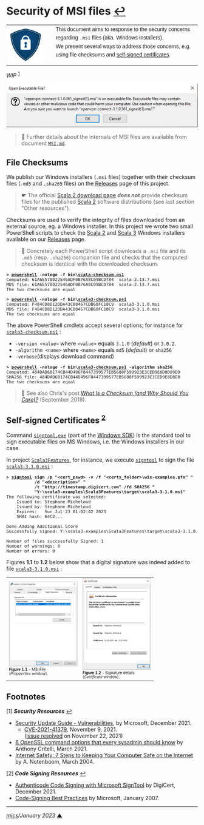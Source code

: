# <span id="top">Security of MSI files</span> <span style="size:30%;"><a href="README.md">↩</a></span>

<table style="font-family:Helvetica,Arial;font-size:14px;line-height:1.6;">
  <tr>
  <td style="border:0;padding:0 10px 0 0;min-width:120px;"><a href="https://en.wikipedia.org/wiki/Self-signed_certificate/" rel="external"><img src="images/security.png" width="100" alt="Security"/></a></td>
  <td style="border:0;padding:0;vertical-align:text-top;">This document aims to response to the security concerns regarding <code>.msi</code> files (aka. Windows installers).<br/>We present several ways to address those concerns, e.g. using file checksums and <a href="https://en.wikipedia.org/wiki/Self-signed_certificate/" rel="external">self-signed certificates</a>.
  </td>
  </tr>
</table>

*WIP* <sup id="anchor_01"><a href="#footnote_01">1</a></sup>

<img src="images/Open_Executable_File.png" />

> **:mag_right:** Further details about the internals of MSI files are available from document [`MSI.md`](./MSI.md).

## <span id="checksums">File Checksums</span>

We publish our Windows installers (`.msi` files) together with their checksum files (`.md5` and `.sha265` files) on the [Releases](https://github.com/michelou/wix-examples/releases) page of this project.

> **&#9755;** The official [Scala 2 download page](https://www.scala-lang.org/download/scala2.html) ***does not*** provide checksum files for the published [Scala 2][scala2] software distributions (see last section "Other resources"). 

Checksums are used to verify the integrity of files downloaded from an external source, eg. a Windows installer. In this project we wrote two small PowerShell scripts to check the [Scala 2][scala2] and [Scala 3][scala3] Windows installers available on our [Releases](https://github.com/michelou/wix-examples/releases) page.

> **:mag_right:** Concretely each PowerShell script downloads a `.msi` file and its `.md5` (resp. `.sha256`) companion file and checks that the computed checksum is identical with the downloaded checksum.

<pre style="margin:0 4em 0 0;font-size:80%;">
<b>&gt; <a href="https://docs.microsoft.com/en-us/powershell/module/microsoft.powershell.core/about/about_powershell_exe?view=powershell-5.1" rel="external">powershell</a> -nologo -f bin\<a href="bin/scala-checksum.ps1">scala-checksum.ps1</a></b>
Computed: 61A6E578022546ADF0B76A8C09BCD784  scala-2.13.7.msi
MD5 file: 61A6E578022546ADF0B76A8C09BCD784  scala-2.13.7.msi
The two checksums are equal
&nbsp;
<b>&gt; <a href="https://docs.microsoft.com/en-us/powershell/module/microsoft.powershell.core/about/about_powershell_exe?view=powershell-5.1">powershell</a> -nologo -f bin\<a href="bin/scala3-checksum.ps1">scala3-checksum.ps1</a></b>
Computed: F484CD8D12DDA43C88467CDB68FC18C9  scala3-3.1.0.msi
MD5 file: F484CD8D12DDA43C88467CDB68FC18C9  scala3-3.1.0.msi
The two checksums are equal
</pre>

The above PowerShell cmdlets accept several options; for instance for [`scala3-checksum.ps1`](bin/scala3-checksum.ps1) :
- `-version <value>` where `<value>` equals `3.1.0` (*default*) or `3.0.2`.
- `-algorithm <name>` where `<name>` equals `md5` (*default*) or `sha256`
- `-verbose`(displays download command)

<pre style="margin:0 4em 0 0;font-size:80%;">
<b>&gt; <a href="https://docs.microsoft.com/en-us/powershell/module/microsoft.powershell.core/about/about_powershell_exe?view=powershell-5.1">powershell</a> -nologo -f bin\<a href="bin/scala3-checksum.ps1">scala3-checksum.ps1</a> -algorithm sha256</b>
Computed: 484DAD60174CB44D496F8447399577EB5680F599923E3CED9E8D8D89D9254329  scala3-3.1.0.msi
SHA256 file: 484DAD60174CB44D496F8447399577EB5680F599923E3CED9E8D8D89D9254329  scala3-3.1.0.msi
The two checksums are equal
</pre>

> **:mag_right:** See also Chris's post [*What Is a Checksum (and Why Should You Care)?*][resource_hoffman] (September 2019).

## <span id="certificates">Self-signed Certificates</span> <sup id="anchor_02"><a href="#footnote_02">2</a></sup>

Command [`signtool.exe`][signtool_cmd] (part of the <a href="https://developer.microsoft.com/en-us/windows/downloads/windows-sdk/">Windows SDK</a>) is the standard tool to sign executable files on MS Windows, i.e. the  Windows installers in our case.

In project [`Scala3Features`](./scala3-examples/Scala3Features/), for instance, we execute [`signtool`][signtool_cmd] to sign the file [`scala3-3.1.0.msi`](https://github.com/michelou/wix-examples/releases/tag/scala3-3.1.0.msi) :

<pre style="font-size:80%;">
<b>&gt; <a href="https://docs.microsoft.com/en-us/windows/win32/seccrypto/signtool">signtool</a> sign /p "&lt;cert_pswd&gt; -v /f "&lt;certs_folder&gt;\wix-examples.pfx" ^
           /d "&lt;description&gt;" ^
           /t "http://timestamp.digicert.com" /fd SHA256 ^
           "Y:\scala3-examples\Scala3Features\target\scala3-3.1.0.msi"</b>
The following certificate was selected:
    Issued to: Stephane Micheloud
    Issued by: Stephane Micheloud
    Expires:   Sun Jul 23 01:02:42 2023
    SHA1 hash: 64C2...

Done Adding Additional Store
Successfully signed: Y:\scala3-examples\Scala3Features\target\scala3-3.1.0.msi

Number of files successfully Signed: 1
Number of warnings: 0
Number of errors: 0
</pre>

Figures **1.1** to **1.2** below show that a digital signature was indeed added to file [`scala3-3.1.0.msi`](https://github.com/michelou/wix-examples/releases/tag/scala3-3.1.0.msi) :

<table>
<tr>
<td>
  <a href="images/scala3-3.1.0.msi_Properties.png">
  <img style="max-width:180px;" src="images/scala3-3.1.0.msi_Properties.png" alt="Properties" />
  </a>
  <div style="font-size:70%;"><b>Figure 1.1 -</b> MSI File<br>(<i>Propperties</i> window).
  </div>
</td>
<td>
  <a href="images/scala3-3.1.0.msi_Certificate.png">
  <img style="max-width:180px;" src="images/scala3-3.1.0.msi_Certificate.png" alt="Certificate" />
  </a>
  <div style="font-size:70%;"><b>Figure 1.2 -</b> Signature details<br>(<i>Certificate</i> window).
  </div>
</td>
</tr>
</table>

## <span id="footnotes">Footnotes</span>

<span id="footnote_01">[1]</span> ***Security Resources*** [↩](#anchor_01)

- [Security Update Guide - Vulnerabilities][resource_microsoft], by Microsoft, December 2021.
  - [CVE-2021-41379](https://msrc.microsoft.com/update-guide/vulnerability/CVE-2021-41379), November 9, 2021.<br/>([issue resolved](https://docs.microsoft.com/en-us/windows/release-health/resolved-issues-windows-10-21h2#2759msgdesc) on November 22, 2021)
- [6 OpenSSL command options that every sysadmin should know][resource_critelli] by Anthony Critelli, March 2021.
- [Internet Safety: 7 Steps to Keeping Your Computer Safe on the Internet][resource_notenboom] by A. Notenboom, March 2004.

<span id="footnote_02">[2]</span> ***Code Signing Resources*** [↩](#anchor_02)

- [Authenticode Code Signing with Microsoft SignTool][resource_digicert] by DigiCert, December 2021.
- [Code-Signing Best Practices][resource_microsoft] by Microsoft, January 2007.

***

*[mics](https://lampwww.epfl.ch/~michelou/)/January 2023* [**&#9650;**](#top)
<span id="bottom">&nbsp;</span>

<!-- link refs -->

[resource_critelli]: https://www.redhat.com/sysadmin/6-openssl-commands
[resource_digicert]: https://www.digicert.com/kb/code-signing/signcode-signtool-command-line.htm
[resource_hoffman]: https://www.howtogeek.com/363735/what-is-a-checksum-and-why-should-you-care/
[resource_microsoft]: https://docs.microsoft.com/en-us/previous-versions/windows/hardware/design/dn653556(v=vs.85)
[resource_notenboom]: https://askleo.com/internet_safety_7_steps_to_keeping_your_computer_safe_on_the_internet/
[resource_microsoft]: https://msrc.microsoft.com/update-guide/vulnerability
[aaaa]: https://docs.microsoft.com/en-us/powershell/module/pki/new-selfsignedcertificate?view=windowsserver2019-ps
[msiexec_cmd]: https://docs.microsoft.com/en-us/windows-server/administration/windows-commands/msiexec
[scala2]: https://www.scala-lang.org/
[scala3]: https://dotty.epfl.ch
[signtool_cmd]: https://docs.microsoft.com/en-us/windows/win32/seccrypto/signtool
